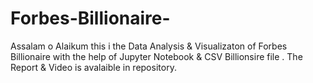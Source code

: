 # Forbes-Billionaire-
Assalam o Alaikum this i the Data Analysis &amp; Visualizaton of Forbes Billionaire with the help of Jupyter Notebook &amp; CSV Billionsire file . The Report &amp; Video is avalaible in repository.
